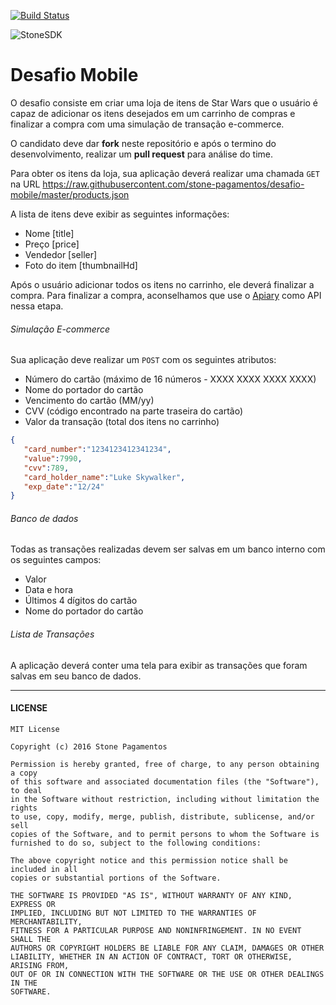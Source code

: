 [![Build Status](https://travis-ci.org/jgabrielfreitas/desafio-mobile.svg?branch=master)](https://travis-ci.org/jgabrielfreitas/desafio-mobile)

![StoneSDK](https://cloud.githubusercontent.com/assets/2567823/11539067/6300c838-990c-11e5-9831-4f8ce691859e.png)

# Desafio Mobile

O desafio consiste em criar uma loja de itens de Star Wars que o usuário é capaz de adicionar os itens desejados em um carrinho de compras e finalizar a compra com uma simulação de transação e-commerce.

O candidato deve dar **fork** neste repositório e após o termino do desenvolvimento, realizar um **pull request** para análise do time.

Para obter os itens da loja, sua aplicação deverá realizar uma chamada `GET` na URL https://raw.githubusercontent.com/stone-pagamentos/desafio-mobile/master/products.json

A lista de itens deve exibir as seguintes informações:
+ Nome [title]
+ Preço [price]
+ Vendedor [seller]
+ Foto do item [thumbnailHd]

Após o usuário adicionar todos os itens no carrinho, ele deverá finalizar a compra.
Para finalizar a compra, aconselhamos que use o [Apiary](https://apiary.io) como API nessa etapa.

###### Simulação E-commerce

Sua aplicação deve realizar um `POST` com os seguintes atributos:
+ Número do cartão (máximo de 16 números - XXXX XXXX XXXX XXXX)
+ Nome do portador do cartão
+ Vencimento do cartão (MM/yy)
+ CVV (código encontrado na parte traseira do cartão)
+ Valor da transação (total dos itens no carrinho)

``` json
{  
   "card_number":"1234123412341234",
   "value":7990,
   "cvv":789,
   "card_holder_name":"Luke Skywalker",
   "exp_date":"12/24"
}
```

###### Banco de dados
Todas as transações realizadas devem ser salvas em um banco interno com os seguintes campos:


+ Valor
+ Data e hora
+ Últimos 4 dígitos do cartão
+ Nome do portador do cartão

###### Lista de Transações
A aplicação deverá conter uma tela para exibir as transações que foram salvas em seu banco de dados.
 
---
#### LICENSE
```
MIT License

Copyright (c) 2016 Stone Pagamentos

Permission is hereby granted, free of charge, to any person obtaining a copy
of this software and associated documentation files (the "Software"), to deal
in the Software without restriction, including without limitation the rights
to use, copy, modify, merge, publish, distribute, sublicense, and/or sell
copies of the Software, and to permit persons to whom the Software is
furnished to do so, subject to the following conditions:

The above copyright notice and this permission notice shall be included in all
copies or substantial portions of the Software.

THE SOFTWARE IS PROVIDED "AS IS", WITHOUT WARRANTY OF ANY KIND, EXPRESS OR
IMPLIED, INCLUDING BUT NOT LIMITED TO THE WARRANTIES OF MERCHANTABILITY,
FITNESS FOR A PARTICULAR PURPOSE AND NONINFRINGEMENT. IN NO EVENT SHALL THE
AUTHORS OR COPYRIGHT HOLDERS BE LIABLE FOR ANY CLAIM, DAMAGES OR OTHER
LIABILITY, WHETHER IN AN ACTION OF CONTRACT, TORT OR OTHERWISE, ARISING FROM,
OUT OF OR IN CONNECTION WITH THE SOFTWARE OR THE USE OR OTHER DEALINGS IN THE
SOFTWARE.
```

